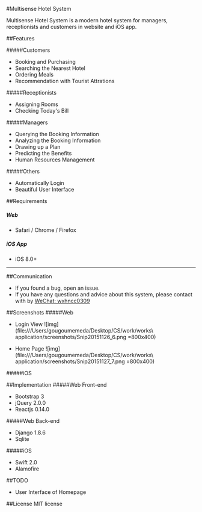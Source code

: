#Multisense Hotel System

Multisense Hotel System is a modern hotel system for managers, receptionists and customers in website and iOS app.

##Features

#####Customers

- Booking and Purchasing
- Searching the Nearest Hotel
- Ordering Meals
- Recommendation with Tourist Attrations

#####Receptionists

- Assigning Rooms
- Checking Today's Bill

#####Managers

- Querying the Booking Information
- Analyzing the Booking Information
- Drawing up a Plan
- Predicting the Benefits
- Human Resources Management

#####Others
- Automatically Login
- Beautiful User Interface


##Requirements
##### Web
- Safari / Chrome / Firefox

##### iOS App
- iOS 8.0+

---


##Communication

- If you found a bug, open an issue.
- If you have any questions and advice about this system, please contact with by [WeChat: wxhncc0309]()


##Screenshots
#####Web
- Login View
![img](file:///Users/gougoumemeda/Desktop/CS/work/works\ application/screenshots/Snip20151126_6.png =800x400)

- Home Page
![img](file:///Users/gougoumemeda/Desktop/CS/work/works\ application/screenshots/Snip20151127_7.png =800x400)

#####iOS


##Implementation
#####Web Front-end
- Bootstrap 3
- jQuery 2.0.0
- Reactjs 0.14.0

#####Web Back-end
- Django 1.8.6
- Sqlite

#####iOS
- Swift 2.0
- Alamofire


##TODO
- User Interface of Homepage

##License
MIT license














 
